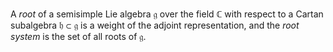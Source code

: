 A *root* of a semisimple Lie algebra $\mathfrak{g}$ over the field $\mathbb{C}$ with respect to a Cartan subalgebra $\mathfrak{h} \subset \mathfrak{g}$ is a weight of the adjoint representation, and the *root system* is the set of all roots of $\mathfrak{g}$.
